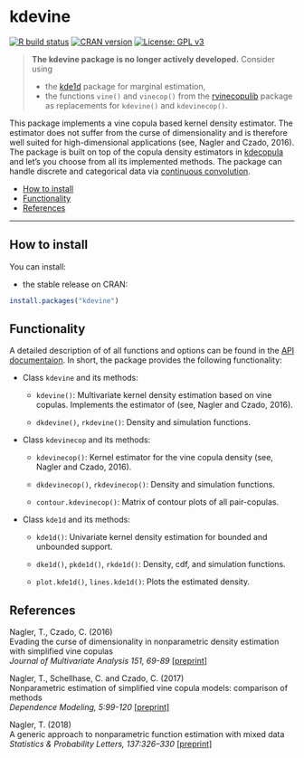 
# kdevine

[![R build
status](https://github.com/tnagler/kdevine/workflows/R-CMD-check/badge.svg)](https://github.com/tnagler/kdevine)
[![CRAN
version](http://www.r-pkg.org/badges/version/kdevine)](https://cran.r-project.org/package=kdevine)
[![License: GPL
v3](https://img.shields.io/badge/License-GPL%20v3-blue.svg)](http://www.gnu.org/licenses/gpl-3.0)

> **The kdevine package is no longer actively developed.** Consider
> using  
> - the [kde1d](https://github.com/tnagler/kde1d) package for marginal
> estimation,  
> - the functions `vine()` and `vinecop()` from the
> [rvinecopulib](https://github.com/vinecopulib/rvinecopulib) package as
> replacements for `kdevine()` and `kdevinecop()`.

This package implements a vine copula based kernel density estimator.
The estimator does not suffer from the curse of dimensionality and is
therefore well suited for high-dimensional applications (see, Nagler and
Czado, 2016). The package is built on top of the copula density
estimators in [kdecopula](https://github.com/tnagler/kdecopula) and
let’s you choose from all its implemented methods. The package can
handle discrete and categorical data via [continuous
convolution](https://github.com/tnagler/cctools).

-   [How to install](#how-to-install)
-   [Functionality](#functionality)
-   [References](#references)

------------------------------------------------------------------------

## How to install

You can install:

-   the stable release on CRAN:

``` r
install.packages("kdevine")
```

## Functionality

A detailed description of of all functions and options can be found in
the [API
documentaion](https://tnagler.github.io/kdevine/reference/index.html).
In short, the package provides the following functionality:

-   Class `kdevine` and its methods:

    -   `kdevine()`: Multivariate kernel density estimation based on
        vine copulas. Implements the estimator of (see, Nagler and
        Czado, 2016).

    -   `dkdevine()`, `rkdevine()`: Density and simulation functions.

-   Class `kdevinecop` and its methods:

    -   `kdevinecop()`: Kernel estimator for the vine copula density
        (see, Nagler and Czado, 2016).

    -   `dkdevinecop()`, `rkdevinecop()`: Density and simulation
        functions.

    -   `contour.kdevinecop()`: Matrix of contour plots of all
        pair-copulas.

-   Class `kde1d` and its methods:

    -   `kde1d()`: Univariate kernel density estimation for bounded and
        unbounded support.

    -   `dke1d()`, `pkde1d()`, `rkde1d()`: Density, cdf, and simulation
        functions.

    -   `plot.kde1d()`, `lines.kde1d()`: Plots the estimated density.

## References

Nagler, T., Czado, C. (2016)  
Evading the curse of dimensionality in nonparametric density estimation
with simplified vine copulas  
*Journal of Multivariate Analysis 151, 69-89*
[\[preprint\]](http://arxiv.org/abs/1503.03305)

Nagler, T., Schellhase, C. and Czado, C. (2017)  
Nonparametric estimation of simplified vine copula models: comparison of
methods  
*Dependence Modeling, 5:99-120*
[\[preprint\]](http://arxiv.org/abs/1701.00845)

Nagler, T. (2018)  
A generic approach to nonparametric function estimation with mixed
data  
*Statistics & Probability Letters, 137:326–330*
[\[preprint\]](https://arxiv.org/abs/1704.07457)
